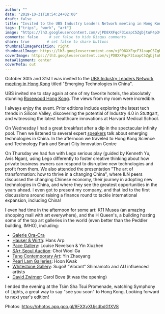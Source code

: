 ```yaml
---
author: ""
date: "2019-10-31T18:54:24+02:00"
draft: false
title: "Invited to the UBS Industry Leaders Network meeting in Hong Kong"
tags: ["trips", "work", "art"]
image: "https://lh3.googleusercontent.com/vjPD8XXFqcF31oapC5ZgbjtuP4p3vRJtOJH1W4qq9Mg0SiFBw94Lfd3_oax_mOadxFaIQrZDraeZ4G4tgFqmaDcUSTR6wupreg6BTWNmspsg8IcfGholHEg-qC_uqCSQPzVOq6A55is=w1920-h1080"
comments: false     # set false to hide Disqus comments
share: true        # set false to share buttons
thumbnailImagePosition: right
thumbnailImage: https://lh3.googleusercontent.com/vjPD8XXFqcF31oapC5ZgbjtuP4p3vRJtOJH1W4qq9Mg0SiFBw94Lfd3_oax_mOadxFaIQrZDraeZ4G4tgFqmaDcUSTR6wupreg6BTWNmspsg8IcfGholHEg-qC_uqCSQPzVOq6A55is=w1920-h1080
coverImage: https://lh3.googleusercontent.com/vjPD8XXFqcF31oapC5ZgbjtuP4p3vRJtOJH1W4qq9Mg0SiFBw94Lfd3_oax_mOadxFaIQrZDraeZ4G4tgFqmaDcUSTR6wupreg6BTWNmspsg8IcfGholHEg-qC_uqCSQPzVOq6A55is=w1920-h1080
metaAlignment: center
coverMeta: out
---
```


October 30th and 31st I was invited to the [UBS Industry Leaders Network meeting in Hong Kong](https://uhnw.ubs.com/wmex-iln-apac-2019/home/) titled "Emerging Technologies in China".

<!--more-->

UBS invited me to stay again at one of my favorite hotels, the absolutely stunning [Rosewood Hong Kong](https://www.rosewoodhotels.com/en/hong-kong). The views from my room were incredible.

I always enjoy the event. Prior editions include exploring the latest tech trends in Silicon Valley, discovering the potential of Industry 4.0 in Stuttgart, and witnessing the latest healthcare innovations at Harvard Medical School.

On Wednesday I had a great breakfast after a dip in the spectacular infinity pool. Then we listened to several expert [speakers](https://uhnw.ubs.com/wmex-iln-apac-2019/speakers/) talk about emerging technologies in China. In the afternoon we traveled to Hong Kong Science and Technology Park and Smart City Innovation Centre

On Thursday we had fun with Lego serious play (guided by Kenneth Yu, Avis Ngan), using Lego differently to foster creative thinking about how private business owners can respond to disruptive new technologies and profit from them. We also attended the presentation "The art of transformation: how to thrive in a changing China", where ILN peers discussed the changing Chinese economy, their journey in adopting new technologies in China, and where they see the greatest opportunities in the years ahead. I even got to present my company, and that led to the first discussions around raising a finance round to tackle international expansion, including China!

I even had time in the afternoon for some art: K11 Musea (an amazing shopping mall with art everywhere), and the H Queen's, a building hosting some of the top art galleries in the world (even better than the Peddler building, IMHO), including:

* [Galerie Ora-Ora](https://www.ora-ora.com/)
* [Hauser & Wirth](https://www.hauserwirth.com/locations/10075-hauser-wirth-hong-kong): Hans Arp
* [Pace Gallery](https://www.pacegallery.com/galleries/hong-kong/): Louise Nevelson & Yin Xiuzhen
* [SA+ Seoul Auction](https://www.seoulauction.com/?lang=en): Choi Wool Ga
* [Tang Contemporary Art](https://www.tangcontemporary.com/): Yin Zhaoyang
* [Pearl Lam Galleries](https://www.pearllam.com/city/hong-kong/): Hoon Kwak
* [Whitestone Gallery](https://www.whitestone-gallery.com/): Sugoi! "Vibrant" Shimamoto and AU influenced artists
* [David Zwirner](https://www.davidzwirner.com/): Carol Bove (it was the opening)

I ended the evening at the Tsim Sha Tsui Promenade, watching Symphony of Lights, a great way to say "see you soon" to Hong Kong. Looking forward to next year's edition!

Photos: https://photos.app.goo.gl/9FXXyXUjsdbdGfXV8

<script src="https://cdn.jsdelivr.net/npm/publicalbum@latest/embed-ui.min.js" async></script>
<div class="pa-gallery-player-widget" style="width:100%; height:480px; display:none;"
  data-link="https://photos.app.goo.gl/HHPE4CF5gnp9pQab9"
  data-title="205 new photos by Jorge Cortell">
  <object data="https://lh3.googleusercontent.com/beIruNdUQQUWAjxZa7Fa7Wm3Pt7PRu_iwaxzdjAnrZyeeqQWqAmHBMmfLRK7dd7cDuxeItGyv6uMCB7j9FWXki3YFCo4XQmXCHgEUVXEomXZgJ8AU8UGmQFdtA4oAYInSvqD1Bzxl9I=w1920-h1080"></object>
  <object data="https://lh3.googleusercontent.com/-mOpvb6OGP8LDieBaLiwiVHhjlQB1Bigb834bugFhpqQgbrd_FE2Pkn4ndDN9MQlUqHRVLTBuz6DNx_IvQH2o4yjOu_mC-K1fL6eEQss2H-kzFggsEZpQIJA2QHV8btRhB49OGXV8aA=w1920-h1080"></object>
  <object data="https://lh3.googleusercontent.com/y5tZC4UfD6Cis0FO2aiHtx-x229zu2FUl2_BKciTZTf3ldyjxMm2JMx7-UWdXR7broyr01z48u1MnP0V0mh_K2o9wfFyC1Jms9TS-DcT93g9pv8m6nCikAFZi_C6Z0k-TRk7AGIBZVA=w1920-h1080"></object>
  <object data="https://lh3.googleusercontent.com/bXv7pExFxIAAACV_HbM9vISMMd5V6zlG9aJ2J3SxXVhey2DRkOHNuc16SwCKjAfQM0gZV9ja1HUXuJCC7rTq_N3v5w88l33OfiGY41YFrKCCpvQrfRGFEBEdPWhQoeHg13NKqGh8Kgs=w1920-h1080"></object>
  <object data="https://lh3.googleusercontent.com/RxemQ3TAPZQlM0eWHVluYtsEqMqOgeqTGmLUzWu7Irc2KnuSwA_DowzpX9mjawjI8BGR1-nBfrsDY6_IeR0tdknYn3zgHgjdKUN3VZW7WbjWDkMoylTavzdFtWH4RmprQCYu146hww0=w1920-h1080"></object>
  <object data="https://lh3.googleusercontent.com/XbV7lESGgT9Qv3wJEXhAJo4lwfsb8vJQgrBG53i84sK6VqrJSI03wrw2yNnsm2jcnn5ayZScCPUWgEzF5vunFdoq-U3I_qVMiO05KZkFi7MZz4A-tR4puV-I9Dl2YPOLpYG-xr4IrTI=w1920-h1080"></object>
  <object data="https://lh3.googleusercontent.com/DXtd4LRE385_5oyCnuz0f7jRO6c89REerP8VPTpZ4NdL1hS5XTAMBLK-_O2jXw_s36Qj8lLmNMexgbPFSkznCRBOX7grLy2u5wYsLr17VlmKJby_t1ois0wMP686hztr-Vrm5v5eVmA=w1920-h1080"></object>
  <object data="https://lh3.googleusercontent.com/5-yCUMq525-VAGebEvPIjsQpHH_tIJugVpqAULMSibhhoHUNL3dCvK6oS5CE1ecTKehFctXRpf5zU9k5Gs0LvFwqXQ4ST105u_Ij7QseGdhvCwMg4j8EffgbaPF5qk17Og5oWS2tEEE=w1920-h1080"></object>
  <object data="https://lh3.googleusercontent.com/b0ETJwooRv7xGFsZoUssAQXMJbljAltbZ7540eRKU2KumjaXxqI56jGp2bUjprANyhWpg3om5OwOktMgj8LGxAh1qhsgJPvgejVUQ24l7k6VUG1t2mXqFutm_BfhS44_4qJ4kIOupTE=w1920-h1080"></object>
  <object data="https://lh3.googleusercontent.com/KwZGUscYVAssXTguquupx3gt7vg9Gmyqzui3WUn8cCH7mLrx5furDiuT9txnf0T7iCtB3kkBb7AnzeAu-B8azjN7yjaTAS16-IOSxAFu5-adOrbQeSZioUagpWQJJ6XH_McExAaNjiw=w1920-h1080"></object>
  <object data="https://lh3.googleusercontent.com/8P6z5CRybeFs548ow0zB4cGt8_y3csr12zBMNIxvIlyyxMkOEfAHFSAgJujERyLPjnp8AK1rxr6rpvxebiC-l4Vrbdmo6bQdSQArki8xi4SDZkCKRFE8qsEhzbHVx-_mH4vGRuyY7NU=m37" type="video/mp4"></object>
  <object data="https://lh3.googleusercontent.com/fssNK8nvYbXyZ8BWD9v8QifB3dBOvV4w7ePzH_wJEGUxgiX2lHNFTXEW3NCZ47CoOGuuK2XXEUF8RXbyONorM3hLvgSBxV_rXgUjXPB4KA6Ix58u9Di5FP9ovyPdGKETETSdf0Io2yQ=w1920-h1080"></object>
  <object data="https://lh3.googleusercontent.com/55wjax4Pn-Z976jqUCeVql0pNynmR1PWk12iW1ufVNMmgi7OAkkoZX0SsV2qrVKOKO-bJQL0jKrOgP1I3dtKBXJXQie4-MHBUVH1CBsHF1s8AQWY5g82fB--fS9Z4sGXIM-YBAGqgq8=w1920-h1080"></object>
  <object data="https://lh3.googleusercontent.com/34Rx18MbdavEWJjrA-OX0yQLuIWHefCi954qPWV_7DTzy14PT4hSU2QDxaGG56z5HIi5Mce80a8SPa5lqOgzyhVu_xXZGJ10-JuUPcrZFAif6MG-StuXFQFGh76XBkQXIbhh9YIfWzU=w1920-h1080"></object>
  <object data="https://lh3.googleusercontent.com/xT1VXGrw4n1UO3eX7fI1jKomYGBHccTuYBY95MUkKnjHVs0Mo7EIsD_GkOXVO2aCuf9QlD6TvyTszNd-uPcedUJpX7jFR8U5oA2s1NPkbR5opHhGnSDIJrsHM3EZIlN4x1O2w0j9xZ0=w1920-h1080"></object>
  <object data="https://lh3.googleusercontent.com/ZHNWjgSpOzIC3a-HLH4I6pJSVLTErVahJ-F6OI8_XTAqsMyt6TROGk9WYHL_g8qIOLBxzjjjyr141dz9bVrtfrV-tX4Mb_YgIOoa77hflY_FDvZ_x3gtFd_Yk23DW4a78IuQnqWVMbg=w1920-h1080"></object>
  <object data="https://lh3.googleusercontent.com/5oLRTK2HrlShtdmtm-KmCxvLcR9gTAZ9d0zUsSCC5gSSkcSR3bo_GSAI3VqVwpko2rRgwbXdOrKT-c2s1s06msBsgAWhIGClRW4EiJVvXo8L72SQOQaVmc_k521xsyhLkjExx32Bli8=w1920-h1080"></object>
  <object data="https://lh3.googleusercontent.com/ffPFYhqIDDQ12fwjcOJQT0HBNTb52FENzjdsmMby--LlmiCPBx4G6e9Pi3zpkBoHbKHERtssPr8pd6EHoVx0f9kizpAFKhkCNSAdppGndN2FhGKoLn178k487qQ7kJhitOGUbjhPY6k=w1920-h1080"></object>
  <object data="https://lh3.googleusercontent.com/9mOur6xnBnb-ZVqQuzrkSKvJ8R2Vz4c3E-D5N8TgkNXOYT_sltzTa_quei0OnAuk9kn_5V90FmFZqggPmeXl_aSuMg9TMS_Am0t7BxZnL8pRHCpmEtT-Ntk5q7LJru8WNWtTXsrtaB4=w1920-h1080"></object>
  <object data="https://lh3.googleusercontent.com/3i6oPTdrgQWskaS6CVdb_mBYdTlI57SxqO8S99P2l4cP6xAE5PoWLbxz_OKyEH3D9k1u5t_uwGF_EUBhtqtNomoVmSlRMPWQ9z9Cph2wHhHr9Dyybve08MDgHAMhs49Oof0OAXqqQyw=w1920-h1080"></object>
  <object data="https://lh3.googleusercontent.com/n7lRrsvtKQJckrSA0e5bZG0cXWXOvuFfRjB6xd4YHAC40JHH4Pys-QZcKLWYELNUYlKrCI-OnqgEr4jMkEloLZhNoCnK6Im5IVmT0UwknnqvM7qp1fz8ieBSNgLg_E7bQBkVOD5lWv4=w1920-h1080"></object>
  <object data="https://lh3.googleusercontent.com/VujJ0NTwX9u_MtNSzXCO-YNGa2kU8gD6gj2PaM998TJaOHXdBvMULEMfXfbHsVl2-mVxNSNOz_X7jxYYxxBLjYjGF6m4t8RNhW_KUPl3SyvFy53JEkTIuAHbffnOeOqH6IkEBpxd-R8=w1920-h1080"></object>
  <object data="https://lh3.googleusercontent.com/EboYoaLp2943ydFVUQ3jjCOcbTb2hdqy20n5rgkxYm5k0OqC69NToG0VuPB8tnNpPmSXMKSH8t0n-qLKPjyPRkHpt_weYoiDxf9BWcqTC1Aoa_AKz_8tQ7qpiTU0nE3FZWKGcT1DOSk=w1920-h1080"></object>
  <object data="https://lh3.googleusercontent.com/POTHRUC25STeeEAqyqDWTPf188ISFOSTrUnM8qLuPw5ecStWsu0Tl9CbN2Q7NDoDYiAw_Cnyk2FM8ghL-s7uavWhzSVQ6Cj5O6COXO5SkAJ8ML-KKq55elUbQ5nDwIoaUXvauLKVINA=w1920-h1080"></object>
  <object data="https://lh3.googleusercontent.com/Y7HofhATKDTrXIu6BJffBmjci2BUHrFGFLs5-Cm_WfqAgawiP8F0Ik53ClN75FrXd3b1pbTKvxY3nVf5QriYUJrjJosFx2NYr2W3068wt8Xb3QMUq7n0AMHAdD25A8sVGumdZp4ZL90=w1920-h1080"></object>
  <object data="https://lh3.googleusercontent.com/PK80vM5kyRUHbOc3u9cfLUgq4oZO6H3luSh6G_YxE1ND3rWNWEyRbxxK1EOX4lFlXrnGLzSY044vWUzOxxy2rtPzj9y8ldKIePFTh8S1nivpnmpo9-yc7SQQrsULq2i21ZoQ4jKBt3I=w1920-h1080"></object>
  <object data="https://lh3.googleusercontent.com/HQ8G6Y8sGB99iU2rTSlHsa0kl6MIKG5BviithKdJCBOoxEu0qDgoo2PznoWLZ1T_rePUc45YwlBv8mmce0-CXOE92lUydV9p41d2pBFPXdsOMdaYr0sDMkXfntdS7reeruKOj9QrDXE=w1920-h1080"></object>
  <object data="https://lh3.googleusercontent.com/psXYRk0dc77p-nv55SenaRNskI4E3kIR5nlGQ8cwMYqImUjKPEqAtgbYRaRqi19GiM4rNEhxGdl2DLxH4xH6l8u-Sbh2k_QCnsjl5O3qr_IQyvothpiAfP989onskKL5EnO2vuacOac=w1920-h1080"></object>
  <object data="https://lh3.googleusercontent.com/Bf8uVO8ymV7ptJpLlf07LUKDlnkdBu18wSj8n7mTBA1B14es5mFjz83Rp7w7a_Tum5syeuAR8mewQdOfDVRTu9mPAvRbPIQVJciAgsZpgzhy2l0nWMH36CP_WQMN0v8GJN5latWawL0=w1920-h1080"></object>
  <object data="https://lh3.googleusercontent.com/CHS8l6NtKPEmgz3M5Pml60JZIZ8vIoaRpes9RXGjYNpxJwMNszooIDPdBMzQPb-XRce_0NE2RRIkhFvMQ7vWsphuWtCWf0ZzPfaiXj2jLA5g5NDkSRJU56MFP5v9LmfBWKTs7Ua1HC0=w1920-h1080"></object>
  <object data="https://lh3.googleusercontent.com/qBDF2BM2b-ujD8mkTcRjcgRzjTCr39QvnRrleaC7IsDx58pUw_GQwrUt_VfG9p2YaUoRKU_XQJoGv2CsHaNfb96mVDTIOyWEzYDG1h13WBlVMh4MizaLi5tTMtKLsMHgpjuhdSnYqYc=w1920-h1080"></object>
  <object data="https://lh3.googleusercontent.com/oSy3s5odiDrvNd6awUk56yap-MwAuYkk1j2g-5T7W-DoIL1rkk5K6cThTPdOTqHY2GgvwKyIuC_9aDAaIbiLAdfG6lkUSDDeC-g4no3GiAp_UGW5Szk45BW9O217Z___MR-vXEyR1HY=w1920-h1080"></object>
  <object data="https://lh3.googleusercontent.com/iMHLmVT8WiJND82xOuzBFl08POPhdgBDPIzWm2sRNvK4DPiG_Btm22ZKg5Lk6MjKWKxCiBIAeo3-bvdv3hVF5FUgvu5zSuINJumd4bVCvkABluIdLnd-m06Z5E8cARNNQsTuONE-W4k=w1920-h1080"></object>
  <object data="https://lh3.googleusercontent.com/cp8Wkh69mZVdO-QqAQ17gHPOy4g-EOU_ENL47ZOCB5UNENkJZsGwmngs9AQW2cx2puCS_dTUqUhYiOwf9ooor3G0xlHSH5jyB2wV5QujcxshYE-yNQDDuZ3Ly2Tcl-JRTX6RO_LLiBc=w1920-h1080"></object>
  <object data="https://lh3.googleusercontent.com/EwtiFzxotnx3kugGpjFJZ9sN7JqgdVghi4Jbh5JJBATvs7jaAx-_jl_qNskoV2UhOGaDZ8sSEPUcqJUgkhkRjhSsXKcYqoqw6ryCAdF_U257WWv4cv215xTfoCQdPihQ3ipm0j8BZwU=w1920-h1080"></object>
  <object data="https://lh3.googleusercontent.com/uJnGA03Zpi2cErHOuNsYl295GDq9N7qgrD3dslsnqzsK4UmW7xcNtzbyxEZtgzWhHdXqiQP57xff8HAG9KZ1Ue_4S3yDJDcROq4V5JA4L-_h3_zKVeTJ0Gd9hxUavG4ylhKK-C76a7Q=w1920-h1080"></object>
  <object data="https://lh3.googleusercontent.com/YdVfoBrbSzFgVw5alWptj8jDv5DB-s9FTYyw9uDKwcTBu9TYAb2icEPIQ8FHQFN8Ebp7kSYeeQzVgPTawWV0AiehH8bB2-_0XrSJjSUUxfrJkBBxoSQJ9z5_6QOT6x9JHzDHYKxh-mU=w1920-h1080"></object>
  <object data="https://lh3.googleusercontent.com/xBH_vj1-ktcFpZzGTdjFN1oFe2RsTBfd1JFYkTOvcIcIAXN7BAOwWk9dnfT6pHgGgzYdQwK7kSyufsnQu4Ec8EacPDbkY-wFJUKoA2zOlEKhANzu-PxOXvGCjrm_W93GJ3kCKQ155Ls=w1920-h1080"></object>
  <object data="https://lh3.googleusercontent.com/TtqQK2mHgMHTXT1T0HfxiVMaVSumTCXppvw_oQgjYJyfggLJzdMPBiy4iWPW3JIouKkbO7gwliYydBOJVIlt2-XFRD468BJiit0o9ePsX0ABKgfNR0u0ItM7FVprSLlEvhSxxpkv3LQ=w1920-h1080"></object>
  <object data="https://lh3.googleusercontent.com/afJGKkupdr_MGwY8ea1PPiwjk80tVLWWcBFPeB7I5zn6TktUBlXAK3XzbvbPSqkAjMybvdgr7LSUr3dO7M-nf3pJYkNdQ4aG2U0H8UHOY-6VYUfwpw4HhNjpr2I9kBe0EYmqShYAus0=w1920-h1080"></object>
  <object data="https://lh3.googleusercontent.com/vayzeCjXetxCWOnkb7yXoUgQF1sfTnamFUG4wCUvqU8q2xAuM5qhzcx4RI4WjVD2msmX5FQ1hq3sFxO7iN8bpWWDip3ltkRGwuL7iyF31wnzFP3dIR-2vivN93ZSBHCV6V8APj5S4a4=w1920-h1080"></object>
  <object data="https://lh3.googleusercontent.com/wtMwplbfVn1Q6FQEUYg2x-QndiSP8QdHH4rGPjSoZ1juBaZGv_y42WREqKKKxDu2jG_8p2jm0Qn_KrkdM76sjVal2ZM2jaWj23l__C5whNgHwmSW7uYEF3jxHstEgkKAB2kLEVpQCrw=w1920-h1080"></object>
  <object data="https://lh3.googleusercontent.com/WKP_wJytoDggIhCQzLIiI-M0vQtM9nbvIDJkO7puSg5UBC1S6eUadr4V1XdAUBGv6cn4q5aAYstiSmBk5UX0Coov-6ImrwwnQ98IgdMTiB9ZZOugofS7JeMYuw-5t2bKCREvpkz4IiM=w1920-h1080"></object>
  <object data="https://lh3.googleusercontent.com/8nwAoux7ZFX74AmLcxqhZ9H4NNxuRVokH4aFUQHeajnPHT9GfC0zZNjhjy9X21pOeeD4D6hoHIxX3pPjidlvYbSKHjGK1PGWoJcf9YFpM6BcZZXMsa2tr7N99KlkIxOmxkkwC5GvHdA=w1920-h1080"></object>
  <object data="https://lh3.googleusercontent.com/M0awYkk85xQOUo4YL-uuAM8r3vqt2uLjme5914fxS9mHF9R04_HXKOYn_VYT5MIdH_vCj_QCEh9G7utbz3dxlChdXZ3cPJC0uQCuqI8VhnT5KZGrhJdgzpg6aA3y2UNnXhIDLAoIsag=w1920-h1080"></object>
  <object data="https://lh3.googleusercontent.com/thfMUDya3GlmziySTeDGLePg6Pnnf_JF_Rl909LSWEfuhlpYSroakoGbZH6MfMOTfKbOnun7oHMADsdrxCLXtAiLdZlEudzc_R-cUdRbaxxeuINp0aH6-dRpK6ebf8HWJsiZYXzWoAE=w1920-h1080"></object>
  <object data="https://lh3.googleusercontent.com/NeRZLvl5IVtWtkerS9A8vnrSbYBP5HW6LLAeLkZymIyxAJ2WIXQJctBavfN1pYLbxHO_vY3GDUgEuEsKQMmFkhpO_gNbJIBF3OINYKlIeCpcx64Hp8drhwcKJmUZrzFeklsEcuHILSM=w1920-h1080"></object>
  <object data="https://lh3.googleusercontent.com/Qo9WmER105KTXlDSOz54BxnS5rmZs3dpITPE2hg5U3qy_NJlRbWD1C60BhhwzNlLkq9MR04Xm1xJOhNpZJ1iQsilEBvU0GPHgg28T4Odzf0iEUb5RoFUEMKzLBu8ciAoHDVNCU6-VWQ=w1920-h1080"></object>
  <object data="https://lh3.googleusercontent.com/saCP4y4B9IJlwFzWcLBSuOsexN9uZo5OdId-NpJ2lRs-fnbyLaL2Rhf4ZflOq_ETE70cFaT67d4nxGvMKlx4ujpbWzmAFCMZYA_Oga7pIj7esUQdDDPtjmugsJNY3ibHoekDhAkUFJA=w1920-h1080"></object>
  <object data="https://lh3.googleusercontent.com/7k8D3P1ae90L0tPIODFBhSzKI16yDP_GEp0TRpoB_7k_XXIP8m_CWqttJveV9_Qg-FnZYAr04ouPhQPibMk6iuVb7vicf_bgPUYASDG_vFmCEUqbEgGaFR9tYW8OplW0nyWGmY1QDJM=w1920-h1080"></object>
  <object data="https://lh3.googleusercontent.com/QOEVWD0RLnnxs2uXzC6e4dkfJ2cRTA8Pm5PDp65AHpaPp-jXL-mH1RddGzy8IQKShmOhQ5lQOvReVmLw2NQmLI3Y9XuZIZVkleBBoQEv5MsZJ9OSp7WzZ38Gsg721DtVR2HPYCu_hCY=w1920-h1080"></object>
  <object data="https://lh3.googleusercontent.com/RAWya7A4ofzRPqLhWbI8zKsclbnuA4eupNPniI1UBhmopd8F4sP4fS-E48lcQjZsLXSuDVro1gduXu5HICBxQnYKlFIYXUEaPDnHvbm7nMQZP1kznyqJSJ-7cNo3_vhL2D-LOLQvnII=w1920-h1080"></object>
  <object data="https://lh3.googleusercontent.com/VTfTiuYbBOf1OvNjDlKGGuhIzSCNj8XCFr89wlFEwleNr1hXzGBGD2rQ4Zx6Ag5IG7z2XK4aLuE3_Wq7xK1LmOzUHnmNYQb3C8gCCzFlc2CQaj8xaPxsAKIQXMROaqXhVRkaZCQjuLU=w1920-h1080"></object>
  <object data="https://lh3.googleusercontent.com/LpTd3PXsKrnpjhJNSMmNWCHY-jD_epfgFPLDvJ2gUgLVSI95Ck2ifeAk4LtcdXshW3eqS73oSq-MQQ7ksEvrwwkaHDtFc8EqEz-xZczirKJlwGKQUT5n7WFcX_8v5dSX0dVpR86O4XY=w1920-h1080"></object>
  <object data="https://lh3.googleusercontent.com/PahbC_ESBurkt4UUKA-m5UOxc99VOqyYbW7mX0WlOwuO1sPHPn4nTebah0hgsW0U-Gofu6AoOGL98oUNwN4-5ssQjzSvWuLWTEiQqc5WL5le-ugkXCt3fp3T6eamWKS3rkFbcWA4d-o=w1920-h1080"></object>
  <object data="https://lh3.googleusercontent.com/DtpImFgslXaX1oqaDixaSgSiHk8ZOvwimhW0W6J2_5qi65wp0NtPXxYks__NvHhKkiJb_GgHK6x2WVfrWJkqlUPvjRT64lVzpaxUSjlPjnVWQwsfseG0f0tnAtcYdYTcJhk510oAo-A=w1920-h1080"></object>
  <object data="https://lh3.googleusercontent.com/HV_ytqxvWq7aPciRPVyFGptZuh4wfpxL9Q1DlzdCxOb3evsHCeoegCnm21JdpUE2pvwBQptRwP2e-xqNbcba9g34DNBrib9HuuhGN0uJ_5pS_k4yMH9eaNUBPmjaaBpK8pH-JKFZRvc=w1920-h1080"></object>
  <object data="https://lh3.googleusercontent.com/Tp6vbCTU6uccBsd5dmcraxmyvgZGAgDM5Lvi0LKGjfth464iloFZDkXAfXw5q-Kc5Oc1AM3HYaUZnVsp4fITv7sJlo10WYOxP9GsJl2iQLiDbz_KanQWCc9rnGvdt0j8jcThdrf2Jx4=w1920-h1080"></object>
  <object data="https://lh3.googleusercontent.com/CIJ4l6rMmUm3q6P-mWjbBhR36RNd3G7S245EzfGBfsEVx8CaNy4cXEnibuVmoKBt0gCYzIyMnv2jPFMuef-e4gj4EiYV9-bkYdJYKuqVAYGkh8lxgmSh3-B-MbJ0rXzxjV4dO0LV6Ww=w1920-h1080"></object>
  <object data="https://lh3.googleusercontent.com/frI9kdgGMsYRWLIM2Nf8H3hGeIO6oifNLAXNqV11Sp9P9Bn7vGF_n7o_BqVufo9vSwnLzUYixTIbS4BOTWS9S7JRdhFEIeJ7CnJXsrDwCijxtSHuFGJwU7LXYURkVBIvEDnDolYod88=w1920-h1080"></object>
  <object data="https://lh3.googleusercontent.com/hLNv2YoM0ISatxnsi4LyxMu_hzrXvvt6wmEtXImSk_KPBrHb6NsCaJyMQuNiZ_TMjvtvWGoRJUak1Q-jKX54DzV9yGk5JYn8MxbKb92YdljYbR3dKUReI_b6ZASom4MJ5-qB2FPOQFI=w1920-h1080"></object>
  <object data="https://lh3.googleusercontent.com/UXc0PkN43XlQWeXFa37ubvKYZmFjS1wbA9pnCTG8MVmSHJmvFcYkrExhGw1gjckail6giLvH2VbhHfclHgvkeRp4g-dQ2C14-Z0PcLEQdIcR_ixETrtIYthxhCmrhAqQVv0dvZjQ4vY=w1920-h1080"></object>
  <object data="https://lh3.googleusercontent.com/Oaa3gQooyqhJlZYt7CL2_Uk4U3b0IbURAuBEIkLCWKf7D5e_vw6EkN0JaeFU9J6ik3H19uNOCNOPswUHQvJAFraNm9qbmor1HZzNqTzThSudvHa7_BnlOBETKs-Zz8say3zCw4lwUR8=w1920-h1080"></object>
  <object data="https://lh3.googleusercontent.com/FVfvEI9_PFwdxDq_hE8sB1aOfLtvs3SRnSdAuhPKGVTrbB_q2n4_EagEcCsH5zK0NrAIyz4RwYUV_Ww7AQjr3ta29HJDdaHfmAJOZCtJ2XFuKKlZV7SkQIPK4Ms56VtTpfsb7-DViQE=w1920-h1080"></object>
  <object data="https://lh3.googleusercontent.com/0apKU-SLupIl4YlvgydTj7DxkWUytva_FuvuaYxqWbAHzMRXKRaogjW4HpOqjnPMfIN5igUiYIHXI2Bed9x2f0m_DuY94a441pKfGJSMEEYhDVibcIb56nSU5tAO3ad1TkrQFgjAckQ=w1920-h1080"></object>
  <object data="https://lh3.googleusercontent.com/BHWry3_NW8LA010DQiL7u-NjO45SGSmcH0C69tL10BZPT0pTceFT-EUp3FQClGJas8kERqY2HNwJ-ee4rqgC6ghYMOpHzbGWOUF9Ty78efopCIu3Z7TGHFY7kp8rnj-Tsy4FcWIomEU=w1920-h1080"></object>
  <object data="https://lh3.googleusercontent.com/b7E0nSG_GDxGB1MI9KKCB56LI5LCbpRnlFNjIUh9p42FNmRsBl0ykwNOuQRwyAu9DM_mU1rI7TajtuqKlSLfyWuJe3u5dHm0RKrOh-hIc7CjttKpxT0F8KTNxXjneRqATJnTcI2kD_I=w1920-h1080"></object>
  <object data="https://lh3.googleusercontent.com/4MBtO_ZzSdr8upv6zry9xV7QtXl_NcUqeFRR2QXnCVWLmXZmBFzFterIPWwVLnSN7GPkqRedtslO2QFH4yMqVAMa9mdU7B8GdPtqBd1L-wC2wfjHAzGkk8VGHmC0_JealeBRSgSln9E=w1920-h1080"></object>
  <object data="https://lh3.googleusercontent.com/YO1Ct1VuGAuAhz2bbdOiSsNOKu5NZJda5I0lb3QhN-BNjYffa2ZhTDERxaP5ci9PdZJci24gflpozwI6MjnIvk3WBo0cEX3kUY8v58Q9y7lQgEXY5wJiTsqleFsVJmOJHanD6W_sr5E=w1920-h1080"></object>
  <object data="https://lh3.googleusercontent.com/hr9kY3Yp79VLRd4H1INIQGGBWZvOnEnbrpzAgWIoXtsuZRKMxuMo620-UuHxMv8NW7Rr_4LMpNJPkk3iq1p_IQ_NvK7RjE-Bjgz5nvX1BFTGed7pZFUkGMPzJRPIMl75_KHh0mRg5gA=w1920-h1080"></object>
  <object data="https://lh3.googleusercontent.com/Aygw9cjJCSVAzqlmdBXCkn-YPlbL471N6GzrxVBOlgIGy2XQJjv8l4vZcQxXm-k3_FS8aSU95t-jAZbf63Oivq7qRLPasGTYIxvHTtrsPZuAbVIewKzfAF4pj_B6hTOF79vLiJzsu_8=w1920-h1080"></object>
  <object data="https://lh3.googleusercontent.com/3ORfezRBZfY117k84nub2GLJ5mb44ux573p8DEYWf6042Am-zaGC1Ye2tN1t0NKXZpDI4LeVfJQJSRSU-fAkjPq9vcThNSuK9cX_9N8_YC9NWcuIH-1GgyPFWU9S1wCvFFzU41N8HH8=w1920-h1080"></object>
  <object data="https://lh3.googleusercontent.com/MPp5rnsWtSmgIMJmcVcO2LRIOmO7ux1cu9UZT6BfYiPaabyuuKWcU6fMu9A2HM6S0juaX8VsEhWGM3d_x516yOqMUx19jTOG8Eu_-ziShqXXB0p6HwZQJBHeSg8OQINB5DQAj9Sem3E=w1920-h1080"></object>
  <object data="https://lh3.googleusercontent.com/KWxv-Fr9hyHUy6VF4_txk5QOJp6IenhvMGqgRGPi1G2JEioUuF8kkA9YDejtC2SzjqJ7z3ZiEdyOoG13CGX1-fEdqLUWcbbhLV44zgkWE7doHAa6Tr_DKVmMXqLJEYep2RD6NXxf53A=w1920-h1080"></object>
  <object data="https://lh3.googleusercontent.com/z0bigqHmkaTirSwOWlfEDv01Lcn9PO0g1Uu2aYGFzMKaeCKviWNH6uv0oKjLI9x-0VfrAXWtTXK74R0rB1fILZc3iNFEp-BjUvM_Lgil0alIxdkrOpvdvi9vcWkHjotmrclEciiCYfQ=w1920-h1080"></object>
  <object data="https://lh3.googleusercontent.com/s5xhrs_Ex8xGAfqmW4ZZ9tGfnYp7D0gkDEgH9jkkSfbHrRqloYJPrPgTC-Ns39Pcw64BuhJUZjfAR7Q2sIqS9xWXNZ2IJjSJD8SP2JaoodIZ9LijNukMABVDYVqNj9_ifqYtv_EL9g4=w1920-h1080"></object>
  <object data="https://lh3.googleusercontent.com/K4irQUI35hO9pU9hLIWotmPLre8jZlfSJ80B1Or-KxBXYPGPytZYDX3H_CPduJ2OyWc82gSNKVseV-npSqYWYR5rr0vSTeFr3bKXaqVg9fOWTQ4xckuGJT_lKMfLwjWsEYw7jBtEkbI=w1920-h1080"></object>
  <object data="https://lh3.googleusercontent.com/iIiOueJ_GAirNyaAyYaaIScQY4CATep6cdweX2AAF7zwOcFu4Hk4kVaaV8mxfbEj9SV63D4teyO6pC797GFr3lrerDNZJ7ELSQP5HUIX_BybscKTMeYCP1aLTAQjQl6W0wCdw3lU2h8=w1920-h1080"></object>
  <object data="https://lh3.googleusercontent.com/yQvNkusa2yBfhGrVZaDiDrMwfsPEG9tyZ2ab0n06kK8g8j4FYLDL5UutA_qlOch1bqI1H6Ot22NAZbcR9kGsU-b9T8dcVYH9z7XR2k0N_9bpOZOntjkm1ImmeWpUDeOrVGStrpjnQfQ=w1920-h1080"></object>
  <object data="https://lh3.googleusercontent.com/4cL62JT3MKQsjFs_1JyNfXFcsmoBbzq9ok54IbZPl6xWGXiJy_829Ft_4u-rxN3evf5GUXxu-7-svYhew0O-PcvRn4oRdl8M_F7rPYleuOco7CvvYF6a5gHp_IF_W6usyaPRvfxtCqs=w1920-h1080"></object>
  <object data="https://lh3.googleusercontent.com/VxugOtjHKIG95_vzlzoHAwzXTPLn16e8_zTkZ5e63GcSq2ZZGgoeOBlFbnHz2BSazpNjsEgeG_ZNZ_pnIbiyNr30Yr_dIBplAzIJyWFfs8-b7y-7yGub-MS7Rkym2kM9gnPOTWpS4KE=w1920-h1080"></object>
  <object data="https://lh3.googleusercontent.com/LnaZupKvB7o6Fl0_WiP3I0b_nv2APPvmAK1RrJlScvHqisJmhnXU36UyzQ8KhSsaZ-Mb_wzamZBpX1_TjlFqEVJRlFd14ODSRoDvyxTbzRsDkCAgsOt5LX6l_1oxNONqPQ4puGB58yg=w1920-h1080"></object>
  <object data="https://lh3.googleusercontent.com/WR6XWoJ73cIrwPtZ4RzlSculN2Di2qtZrLM83GUMQ0hXAzhW3NlV0cYaKy6gr3UHfWuwiFyA5viRFUfaQx6E29rUdfrtLc28TXCxivMV2jdJ0mgANhNRmeJ-DjPLD_v8DKDsu27wihU=w1920-h1080"></object>
  <object data="https://lh3.googleusercontent.com/Xhmf1UW1KsK0-QzmWJOFS6L3KW8FGd373jJxh2MC1-nFkp7bYC1Zs-IZ3XkZgsThCryRVyO_Vwv0fxblBZBkcEuQr8IuCFNaSOiIeQRPrhE7lO90K8-dqXVusLRIcE4vYPHxR1kMp_w=w1920-h1080"></object>
  <object data="https://lh3.googleusercontent.com/JlzKVRbh_KXdEoAQ60lRza6ZoAYRCQ62c-oypWAAJmTEAxM3f8FZS4zpOvx7IRw9DfgM2L9T1khE4K78RGZW67OxyfQSAtyu0MWq7vfQtLVLGOxA-zZOU78p9qGL96g8WjsupfHk3DI=w1920-h1080"></object>
  <object data="https://lh3.googleusercontent.com/DLsAADtgIAFHsiFjf7rqN0Fw4mcRHtG_9-mD3yYLH4aiQDAyrIfz8XoJp6HLh5OavDRmEHTK8dJR6VZ4e7jamHEeUuOcC9abQeGCxHcxdt4A_mwx8Fq_BhUNSwxPe0rUk8VSS3LCA3k=w1920-h1080"></object>
  <object data="https://lh3.googleusercontent.com/Z3LU6aYvyUxOB7OFZ-Ypl1aTu7EUnYMbYncVG7xpxI8PhPkZ-9Kvw-G0rk7ievAOyHs4ko-WBELBIixbUl0z39nGgEguJkPKFy_RGfsMvlMFH30MMdSt8DQZdrO5OvZfppBJCi76VN4=w1920-h1080"></object>
  <object data="https://lh3.googleusercontent.com/_-WyXc5nEHRGsIE2L-6QdWterKWhKybEwd4pdQXNibHKoJYqFwNpe-QArzPxoMgCmWU21i1ZFiJw2MhCaL5KqUBe8MCgkfiDOPIks74E5924CipehokgVdMYvCjnwGt3l0ZSChlH5p0=w1920-h1080"></object>
  <object data="https://lh3.googleusercontent.com/z2h10ztJoRLsnI4dv4Q3awX0NhcLtIf1vGYwBJ73MAxdbFls_bYOpXFpq_Le2NS1qZLFWPJplvo00M6rDCVKn9FaAUsI7zdEyIpukMlO_QLicDlJrMwZnlq4GGx9jdbQUCbM3bQ9YZA=w1920-h1080"></object>
  <object data="https://lh3.googleusercontent.com/q-h0ZFlVTz5ZrP1jRMll5fcz4oeFf2wuYn_3wI9Im8grX-45aZk9YeEQIHiRKXjvsJD2XZDfvhO3unELmjZqY_A-Yfds95SlHrogcpJCdLCxMOG4GncW-tNUKpI_hQlMrWwVScNdUv0=w1920-h1080"></object>
  <object data="https://lh3.googleusercontent.com/sK6T0oZ8sZQ1wVLWpKDn2JWzKqBgY93SyTHviSMpgNS2T3yNfcNMfO82VTH6MRBpjoDyP5xhy1jVlqgShwGkq73m4ZK3fVu5jh5JRZ3JJEH0nNkgWCW0V2dlNxM-4J9RWQNVZkuZoFQ=w1920-h1080"></object>
  <object data="https://lh3.googleusercontent.com/0KioiTrNHJKXX3IW-FC3vU71uKcIyyKnMTWVIF_vT56pjdICa3bjQOeN23dKyZ62f-FbKlUaQVmy9IawcrTFaGTMjojPFyBlBjHfuz_WSrSOLzgByPNOdqHI3ZowqCPDTGN0p532k3Y=w1920-h1080"></object>
  <object data="https://lh3.googleusercontent.com/hnSYC6lwHj3Z__hbWTUeDDDVbCwu3uJQlXydYzAimNCrMeVslD3Vg49fPhr8xWPAMy9-ED4cRV_b4_94fvcJC8ic6UG9M4sBSz3KRkSXKysjG4q-vGAgg120esHBq4z0vIZ9VUm77yI=w1920-h1080"></object>
  <object data="https://lh3.googleusercontent.com/NpR3I4iuRSqeCJ7gAbCJi-XZsSp97YCCSCXWEBPoYAVnmSvQ8eB_Nm0jAY1EHJsZr4ieS1fxcyceLnEj8nNpr-Qtk1B4ODTgQNVFPf9ms_WGSemt2WVR0UMwOXvlOIVyqvM5_K7Haek=w1920-h1080"></object>
  <object data="https://lh3.googleusercontent.com/yO1XLT_wDEYxv9IuT0R8eNllS6boMckDAkgmjtRPfII1Nq2XuxOVxjsgO3U59RDxcujqWlOFKzDxk464J6ZdtCJ3qq6qhmSfoUk7Nzras9vNzX8qAUepkcl105FwAK0UJLpoJ1J2kjE=w1920-h1080"></object>
  <object data="https://lh3.googleusercontent.com/TlpCBDQncP8X5BJhPDoRikx7QW1DBpCm5rart6zFmZHYGKGIETa-c4Ld9eyZ371Na6EklIA6pvwHTCvo6BDhTyvgL9VkZKkjAYUp4voV56oTNP2-MI7RS7Rl4LxssX7vTpkg1GmdWCM=w1920-h1080"></object>
  <object data="https://lh3.googleusercontent.com/g0C6uPSjjuzbwPu1jAo_TIteCrIonWJar7q1C8GeloSPgTycc7PDjpOn9CoOEr8LeQkaGQ7cOuZsGeGwR5YubUzwIvwA4HyOiXUetkVBesdFAZI2EriXscRcPFfj8dZYJCVTEEILLxc=w1920-h1080"></object>
  <object data="https://lh3.googleusercontent.com/u8Ltk3wKDdKJwS1Y_4c4ZmGU2I9y3h_jL2fqurwgPzt6IrcTU8XNeP1eni44SHEUHqTWSjRy68lKBp3mhD5MN_pSXQkr9arRtj1tR_4wiWzrCuuexTWA2bfof1s_5W4yq5mtHylvNlU=w1920-h1080"></object>
  <object data="https://lh3.googleusercontent.com/W8mbxOUJvgLrPn4p-D0Ap5u6RnhB8vcAg1YJn4rW3mz34jXOSwKeo8plkByecb0MfYU-wPwWe0QHkUkddl6dJRw64FW0XbD0Wnr5QMUMfkKpF68tx9DYGFRU48XPpan__zNFmptZwio=w1920-h1080"></object>
  <object data="https://lh3.googleusercontent.com/TmQy7ZBbsxpDutNw2LkZrqb32zeE4vQDUNd0h_T0RreSuAJovzPF88uUqE931q0jM9CVOznv9gzsTfVztd7hGV2u9dHdF8CbqcjEb0dJ0Mpozf8LqCzpjL-JM9gHKgpQGCHL7MGNR8g=w1920-h1080"></object>
  <object data="https://lh3.googleusercontent.com/YLf0VIcPlAV7pk8ELqdKINcH5y5OPA30_YrEqmayNzPWBv6u1ZxbyZssvb6NgyPiMRIYhe5GkYCzHHAKvga0a-ebbVPSlYXlrpsIz3ZI9Tprmqzzc_KgIbxBcdqgFhV-JMxZP25lyfo=w1920-h1080"></object>
  <object data="https://lh3.googleusercontent.com/5ZffSma0_xKGDcA-O7faGZuRXZe8Le_Wwg-Q34BddleFHJMy4JXD0Q8MVjI6hOo5e5201deiSSU5sTu_XUV3bHY706vqsze1t5XHtZWNa8vKK-k6sbBpaoK7VElW3q6oEmfkSAIBhlY=w1920-h1080"></object>
  <object data="https://lh3.googleusercontent.com/rULQqx0aiCuXqtmLxC6FwS5C4eSTi9XxDYL_0hY4v7bKWyxwOov9CeVezbEwDtM0xSNbGDQaQErh8sm6529wxqH4jTg0IRtI4nkUTxm4QDJKVWlV6teh1BLBYrJ7jkYRJ_j-YKUL8a8=w1920-h1080"></object>
  <object data="https://lh3.googleusercontent.com/L3XEopMTn39qxJ_5vtC34FpHGxPMytQ2Mob1YwcJMuI-T1aqilrS6C2D1VZZjBw3f5zUIAChIeExwGUGNY60RGaCXUcdmmq6GerjRJbJEjnWj1JOOF-e09c0fVDzkIAmpKQJmu32R8E=w1920-h1080"></object>
  <object data="https://lh3.googleusercontent.com/ZXslsJdstQZ1qeKFGDHFP-Gy8dk0qYbTb3uwUmvqU9PiU0PS5BqgSL7aw0HOdQBJnrpA8_Yi5szVIrGyQ_ar_NVqfdBN0bdLVjifmyaSQtGzlF_gEx-3BSKB1ioz4Icjpp0haQsUc1Y=w1920-h1080"></object>
  <object data="https://lh3.googleusercontent.com/A5eKgbiSk9j2FlERGXVi7SbXAGx8oz7jOCpxU86qkWvfuFEhzL1YYb-EmFPtWfgOrOUiHYEqOMWh6slqP_NBqa2msTdhguTcD_qMZEqWCwtogcU_nxkqg2GMujrvut2YHuy_F5na6SA=w1920-h1080"></object>
  <object data="https://lh3.googleusercontent.com/NRRQazCjsuiikBsvL-Wj80hzL99JxrTbUJvOmyrkEnTSitcqOTArHZyUYRWk3xa25b2XTY9_mjFh33jbmlINRBCH5Rv2csCZB834eBtJLIsfXjN4e9BkX6xqwUSaoo-pzdpJ1Lv6npA=w1920-h1080"></object>
  <object data="https://lh3.googleusercontent.com/bb-Ret7382uCGUW9HhSSBZPjH8G1ZYF_FkAAv_d30JzENwxxUw3pWspLzr55BMj8rqWDoyUGi2UQL5k6jhPhhHdczpZao3mUjFEeh2o_buU5HFn-MOzhgrRZ-FAnabkCW9ttjBKx2Ug=w1920-h1080"></object>
  <object data="https://lh3.googleusercontent.com/oMVRd5b8b85aGD_k0dnCk6ghErmIiH904A7KqIB_n2Vkb0OyzuRhlFcZo59ni8iIIZYZa4b9tYfU_5iMCaGCxxs5QUpS4JwnIYgk5Sk2fT9rjIJIOsB9-Xqd6EDLpUfAobceR45uGUE=w1920-h1080"></object>
  <object data="https://lh3.googleusercontent.com/cSRcwEPEkiglrOhjWmiq9_4-X9jm3j_3NokToNRfXTgx30vPHkir5Q291SW937vi65QoEygc5nRqBrNKe0_Sa1f0VKPhiMhoyr-KXrZxU1A3ZOxb42o85R9SoF6Cln3Hm-Qlftaq5dE=w1920-h1080"></object>
  <object data="https://lh3.googleusercontent.com/hJ7L3JblnzFhx24fwaDiqqJLFqOxaRueTrhJ5CVgDjVoxntILFJAFoLKb52E2hHgpQxrc-2JCGlVK_cnM9l_2sHJMVU_sds9RQYvGPVxEEXlU3Pna0M1yHnNgBack9YCCojHMHyeovA=w1920-h1080"></object>
  <object data="https://lh3.googleusercontent.com/Lj-YssQARlicbgHNJccRS6VZMMxlzMwoTRgo6aYlhhvIL2PCp7iWknRhDSkwpk7cx9QEjeI_8tyHQ77jKHo_Wod0w2h8LrENABEhAnWAdYlJ3RqWQCw1oSixYY8feEZHaT4XE95uorY=w1920-h1080"></object>
  <object data="https://lh3.googleusercontent.com/Ml3Abt-aeUMIwwoK3oxSYiSBBczq_M0uaY523W-XpYbNWmm8E6MeX2qrUqKuiA_13bGkYomf5H1dKGbaqqdJ9a1UlBm1IClCRUrMImRK_YGg6JsgmzZnFFnY1VfKJa1QTgCDP2nyAx0=w1920-h1080"></object>
  <object data="https://lh3.googleusercontent.com/PDaQam6c3GpMlOori-oMnUyGy-4nZ0yp8bUruwrjwTCzdQFULknah_yGKJG4FM-H7PI6GgmX4weWSGqiNwJauqcHlL8hTFOioXgcQHFcmBi1zYqGeqUw77FTVOWRmG5vg50I-dRQGEw=w1920-h1080"></object>
  <object data="https://lh3.googleusercontent.com/s2ALOWj8ivXw0pNMEghlMG62IHe_prueXovlv2K9keRlQ6p35zMQnftZS_IaYys8lJ45lmUuBwp8MoLT8lMiHmqZABmD7sa_3CjrlzdWvSX51pZA6ucV-pYCztxvD4M0mccpgK1wQwo=w1920-h1080"></object>
  <object data="https://lh3.googleusercontent.com/WXlgk6vo6yAXxfAVxCoE119E_6SqDKuxbRqqtpuIwiplSQ0MPaZtfIspkuudvY6E1m0AeTAP6GTz-rJ9lCjbxWKvYDcaibwbeDC5o4kEKcP9_CqUURrX3DQomm1KVOD0KMD7y8fobLQ=w1920-h1080"></object>
  <object data="https://lh3.googleusercontent.com/amiEj3T2CmAgYs0CGUmTkmGcqITKs8d5JcAJrexVV6yjSHhGqR5NvVQFIHKhJLyVqhws3uMBKCjTBhvm4iOm69OCYHNS_sP5nLM7Qn3YcecYQjQnPqHRyolLwF7CsyDhtJ7ntvPYnyM=w1920-h1080"></object>
  <object data="https://lh3.googleusercontent.com/J8yc9WssvlFwItEUwpLqegZ_ZRc_4d1zvjWCD1e_zwV4b3VrPCVHJCCot0ULxlq7uMK8YhUDcslamWdY1HEuiZEFrZQDVjk-TYxQYPRPG-jF6zDBlNBGPVQN31miVkuulCCNHjJx4Dg=w1920-h1080"></object>
  <object data="https://lh3.googleusercontent.com/DvDtRtW0yFcabcUoG8HTskEz4YXWOktJFQPNBpLepije9venc82S69Gk6_OnBVoPMJyqyDH0itIQYDUbL-ySDJrGype8bywRnhsASkoBDT-5-O2yHrYCPqHeVoMhqYRZHNucr8aGz14=w1920-h1080"></object>
  <object data="https://lh3.googleusercontent.com/3yBBKjSFCAjqe3vLAO9lwX3CJxUdE_kbGGg3f5l_SnghLsRWk58loaYAIb92f7-tfFDCJbUNHdgnkElhjEjn-nEh4-Vs_Q-e_HG0REX8AJcPnBBOiN79XrFRoiWAWIudzVd_W3o5ga8=w1920-h1080"></object>
  <object data="https://lh3.googleusercontent.com/4lQCBPQUGtAEuWDWWn5riq-lF1KNKVtjRHfKSUvK9XO9hCCBA5GiZujEutQzcs4Y3Ry9rQqsfIqptAsoIukrvCBNPIVeQ9H1Z2DJID4hy0kKb6_p4FsESPYGiMcTkdv0yrvc1X2E_lQ=w1920-h1080"></object>
  <object data="https://lh3.googleusercontent.com/wt_JXrmaiC1WdJsljAK_xMVxwuIOLpRwTiH7pUqKY-Ia8AEf_rnZc6bjo6NncC2VH1GGImxWdpzALP28v6tJqiGE5BWE74QyYxyL6_PXRpPQup2EtH8uQF8YOL9KIPwACWcBkeUyotk=w1920-h1080"></object>
  <object data="https://lh3.googleusercontent.com/iZRP9gu7Y_kTc8Wv2NvIXLZk0wu79camhVGoCJhQrvhOShpn3wjQ7I9kv3aogcMXtbLSwFEcijvSa1r5HtjBR8Rr1Tetv49QqJhj0ih-FjSyhPiiYmWoJvVk2tgtOMmhfL2N53ZJRio=w1920-h1080"></object>
  <object data="https://lh3.googleusercontent.com/hHoIybja2Qop0IyU7Z-Bm1WAToUcH222IBLQTpOEJxFp_JzW8kDSdSVkXcHPauWfgRQijqT2-iGp12kaIfaDiMTNjBNLnO1LZMOoQGekRLu3dMdV6D27UGKcmmZWZDu9jJFAhSIhyFg=w1920-h1080"></object>
  <object data="https://lh3.googleusercontent.com/T1z7qy-EXEY1OZ_D9oNfbubldt8lt4EeuPqpYFg7UN6S1UU58ekHhUktS-d3PtASFsZf4_Dw2FotS9oFNEUfznPFGEtK5vty9PNhhxEOyvhraZyJ4LQqfq4GNg-Pb53ddWhMDa_-1M8=w1920-h1080"></object>
  <object data="https://lh3.googleusercontent.com/2FQNhnmSpn-6mcZ2m6NjVdTn21-S1SvsEl0CRyJSYMQoi-g3SXlWASVTCblXVGIrtfzZ8r39gmbZvLxTO9C13joDVbpSWFXxq1ciGAjUTjusPyTo7P90vK_RP7e5dgJQa76CNv_tFGA=w1920-h1080"></object>
  <object data="https://lh3.googleusercontent.com/lkqaD5LL3tGYGamxBeXCR4cpnLy5YnJsnx00IfqP7DMwS5SNH9X6eZr5y5GG0hGR2KEIl6oyNZsDTGxcJDGOAEpWx5ItQORn_LaJbIjU6-gOgI6gBSsN_g1t-iwZlC-uucVu45jMuuY=w1920-h1080"></object>
  <object data="https://lh3.googleusercontent.com/YGagJWc2fJjtakWC7W2jRARlX38GgRjR6ror3LLd0_FfkYkxQBxAKLqjOlc8Q0Fub4hE9UScCg5E8Xqk-lA4WKF6BtRdZTtCevFMuwaw7x22QYajpSQoBtYXLpMr4hbtP5GNnvSHh9w=w1920-h1080"></object>
  <object data="https://lh3.googleusercontent.com/aweRKfvYum7L37k7NDf7RoCLt3qTX8tAEOnFtEqiFiVDgeR9F8nTfhSUhrMHhQA1YOc881j5RF6bF5lxvOW4PfPm2F9mTgio7r3ZVvkI2UlcND1JFh23SKbYCu1sSQoBxTkXX9cUc_w=w1920-h1080"></object>
  <object data="https://lh3.googleusercontent.com/Z5DMKvZ_guI0ggRfjAcrR7tcfQWyKzztOYG1LUur3EENJwnQHfZoQOw7-q5CmFxw05oR0aZ_dqub5JtBIK_8dhw22ny_uUeuzGduNTKb-_CJvixFxnI9QQCSvbP2w8CjsoVW-7fMk8w=w1920-h1080"></object>
  <object data="https://lh3.googleusercontent.com/2YWa9P6SuX301b0oH-qF8n6khl__4WbzJEXemVLeK-tg-j1p4a4pJCCpapS-ARIYm-luYeg7JcJyg3Vc4aY1IYeDcDy9oiabF4XXXh8jBesxjy5be8RzCKA9YNASqJqjeHzIsd8eVI0=w1920-h1080"></object>
  <object data="https://lh3.googleusercontent.com/_0rSQsTHhvyPAD-DdATa6oxcmD5a1CgxZonA5dDafjDcPJvvV-GO26a9DyTLtP-uivRnfEcfB71znUb4XGe1RWrZXQRFTdMJcoY7H_oXOthLiYYjnnbMASB3-kOXRctfalCF0vi4kXc=w1920-h1080"></object>
  <object data="https://lh3.googleusercontent.com/9StHaDngqxsrlsyglCSxlICT97OIW44SAzxZiXEEbtwUL-MGKWCoHhIUs_RGjgGWU6-usBx0PaWwTf9InW00V69woOvrNSPPfpvKw05A7t2giJ4R8HpJ4_S-K3uTrlK7weXND2FWoPg=w1920-h1080"></object>
  <object data="https://lh3.googleusercontent.com/S0ZWgGDrqJDg2ezty33qhKZ8ixxQ0ni34QTvtP2zV3VzrGXAz3TRGMWTX86UaaCfRhzGcJkObRui9RQZmRV8ABHh3vF_Qzaj49yiP47VZI8eU1Gu2vqnxPBzVrFWhrvK-kNK8mBXxu4=w1920-h1080"></object>
  <object data="https://lh3.googleusercontent.com/OU-z1HGtSOAnh0SN8b7u1VUz2K6wq7i4XxRmjWiD2SrhRHzwoQO7iIKWtq3sGzE8Fj6exuVp6KeJuO78OLp2ZFU6aykpa0eiosmNm2Q2EPa4kjbj8UrMKfuMGnjZY1NivkRnA8gbwy4=w1920-h1080"></object>
  <object data="https://lh3.googleusercontent.com/134Xdf8WXzcmNn68XdPr6d5_wIn6qJHFhSWhBnc17BYHwRbJgvfYvbUBWQUy9AQbTOuHIg0QvX4Y66PBD5oIYd5hBdLqFaJAJEWVC3Zl7uZueYl0Eh_93QzuMgzkB5HIVmu0e-JR7Jk=w1920-h1080"></object>
  <object data="https://lh3.googleusercontent.com/LjQptKvjORYq2oOXo-Y1O4LprvDTrFN7IB0UNVjwUIO2R-sXy1v-EwY1psGgiK3fP0v-VrC91RvlcAHx08YP1WNOGiyZywOlIxfRZ4M5AKQU0-MloP-figd5EAg4sUAEUSHkFwmJVzw=w1920-h1080"></object>
  <object data="https://lh3.googleusercontent.com/sB4ojcU6AnsYs63SWv1DV3QJl-WWlSiH7p44uusksxOlzxcQUSQvuUevQya8DV8-Ir-E_yi6ZVAvBusn5rjGB0zVAvq7gZsWzmKjRbEVaguuXYmlZ9wMWlf8rDh_AIp5xb2GTiShBIA=w1920-h1080"></object>
  <object data="https://lh3.googleusercontent.com/xGlz-PJ2M5mWSnf60AsS7j5o7jRm2Nn5_DfFBcDaDyMSzu49wKvEv7NpP_OTWZioQc1eUDuvxDzVdUBlLOc5DJvUGVZhizn7HzhLrkMgKfrFaNEYi9HqFf9birGmqDoiToJVrMZjnRA=w1920-h1080"></object>
  <object data="https://lh3.googleusercontent.com/U6LFHMBIJpxIMg6U2bDEYYWk7SNA3BXKeoLaP1zDbYwiyrsrDNWoeeqry254sdaUkrJR8YiyPxeqLwqkV-aLIVVetmP-A_XVMx6YLf7O3K6aV65X9Tnt5vJpf0g-7-86O8jqyShQzzE=w1920-h1080"></object>
  <object data="https://lh3.googleusercontent.com/zSmjD6Vp8eG0JV4q6T6Wx42lMHYMjkM2L6aaP4XwLB8HgFTUfdkGZNaNc_s-6xkINvUAW774NbfJJ9OZFHYtXjRe-LUZXMsV4SlJAG3ZnMrC-VGX-PCDDQrx9U99hbFrdtnn0-iSTFk=w1920-h1080"></object>
  <object data="https://lh3.googleusercontent.com/JSgQBgRlqLRi9s8sOCN128Xi35cE9W1YgrkjHSNG0KeDd8fNrnPmW_ariZUrp0BjiAHk4QT7HN41wHvy0bGP4CYS2QaKFtwu-TKHWbQ3UH-3gmLhHN6NTee-t6uaB2JWC5eXCqX1dAE=w1920-h1080"></object>
  <object data="https://lh3.googleusercontent.com/2csRsSJm-yAyBiNIMhJg4NgXyITv4SCSt35vMW4G3ii9kf87-v1NxMceAqHuM8WqPFPX6s4nacE4pPzjayj9G_GoK9K9TXBmlrg5T1Pbpo-eJrXK9Zoy247sUUfD9M-YpO9RTWKHo58=w1920-h1080"></object>
  <object data="https://lh3.googleusercontent.com/8DwX7RrTVlBAhjkX00yM66xNhuvTy9v6uXMkwhPfbXsbA1R6z1wFsvfA-NvtvCth_QNXyHZvE5Y6zj_6SDyIe12ql23nMfLo26cyPdnS4quKI1Zi3D3GxdueU665yqJAhyufZOLfiug=w1920-h1080"></object>
  <object data="https://lh3.googleusercontent.com/8X6QFJ5xwlR7vJNtqpc4JX7iyqYpqz0xSVcsyG-oNDRfwLtBy84e5QW5gG_CbJRbxH5LfvNixYobZO-Y1sOr36Nyr_ztoxaKkNuumi5BQJ38NG4dYqQEyLxG5gEOg89g2xHxQ3VnncU=w1920-h1080"></object>
  <object data="https://lh3.googleusercontent.com/ZKy3qU2xLcUTV4RHJcvbt5hdKajmLNIGR5Thsi0y7vYjUF7aeQrpAJsB1qMSPoBIkk35qyB3uHRqtoxUW2dsmBB_HdNiJd0-x6_FeL8VOZ3EFPXV1B4IAeSvw6qJ_pFCLo92eWJ_IPQ=w1920-h1080"></object>
  <object data="https://lh3.googleusercontent.com/mGktGElAY7eZjT7T3oJhaHBJJobBR_TKqIS3aWFdJAQ7JSEJ3ZvteBGpLaQqb_MsVyCh5QpR_MUHr2P6ifdosib4g4K6UJgOSO_BLFYXQd9SmAf-59P5w0dRCtcuU0LnSSy5uabDRVc=w1920-h1080"></object>
  <object data="https://lh3.googleusercontent.com/QxMZUnF9ZZTCukS6PFSy5FVZRCG4jKqG27rUaYsTEto13PQ8Jrr0sovGRBAQbNqet5vGLzpWtexj7nnDDyVm5e3zGzIDO2SP_YSs4X8hvF6sHWW7lczp4V-RnbFp-dQNYJ5F7RZIjNA=w1920-h1080"></object>
  <object data="https://lh3.googleusercontent.com/FJv6ZiGnkW96Mbh_IQxmm0CcBokVOHuJeP0nYIbrjPjJhJLxeSCBorEgPA8dQVuSsefu1Pb-69rijrqMDm4UVYQ_JpTq06JmwPpDMwKSyK8uUbimOnMZdzrVTlUnjoPKx8Y4uM-L2EQ=w1920-h1080"></object>
  <object data="https://lh3.googleusercontent.com/sLR07tujbgGlXuukoKGdsru1sPPVfVY_JN91ZKtrKvkR9nTeePe-63GoamH6BcBX0pdmHI2xCqKhPQtW_4rVdQp0hWCOuzcoqDwSFwXug8GHW7DirMYxVv2Xm0O9h8z4c2NMFbTClDw=w1920-h1080"></object>
  <object data="https://lh3.googleusercontent.com/7tAiaxyMQrXLqZjVFtbtOoDnVDzIIymoxtVwPJjG70Pdp5VXwG9J8YGXyd3TCg6ImMa-D2JrxDmZeto2qVVs-EFJD0cag8AZPYTGz6tj2Am-du4qKuOYnuIOlhCHQ8zpV1Y6cxFh8jo=w1920-h1080"></object>
  <object data="https://lh3.googleusercontent.com/DCV6uDgCBRFnCs_GqsdhNxtwYzK-RECbfzRPj1PjA-Ve1-pjnxKtCmvRRA7Os0m-t65DuGd3FmMnNKwQxTOTw2px1S7d6qZqM7sQxKUGp4yrCzNZCgNkKrPq6mGI7YbHfKn_iGN3044=w1920-h1080"></object>
  <object data="https://lh3.googleusercontent.com/7ZtnMy0HPcBuZbH6CWCvX_AQ0K28s3K7Gs83A2KNS9ABoGNFR5aOu_AR1vTvVH8L4tvqS6za-YA82XcQMXqsh473IwfVikvKeMaHSFUz6RhPD8PLiirJuymBBdrWc-HZptTR2z6NbQE=w1920-h1080"></object>
  <object data="https://lh3.googleusercontent.com/cEpGEyr7nM-yDjml6enUwvM1PgFK6oB4bKrdBtlqgN5HOOAzERk_wgRLIpay6Ytcms6VuwuJXkM7lkWZMwNLSQ-t7F4RGmL2BH0cocr7vwztwPIMi9hD1lQqwOrrUQLt2PiwrQPY5o4=w1920-h1080"></object>
  <object data="https://lh3.googleusercontent.com/GljBbCaUJylH5V_MiYSEUoPQjOg1P40FDhglHhhfwyhOXGFmTkhF58yq04jvtIiOzuJebgwz-X7JDf0vg3Tj-9HC3iYPOPSHwhaOPzjj3X06fHM9s7CVRs8ssLzVD30zWIa3rJVZV7c=w1920-h1080"></object>
  <object data="https://lh3.googleusercontent.com/r2D_pP3Mkjci6Ua0PfdneBMt-VmhgA5j5UWmLaroFa-Djmg-5rBWusa0IdBpE_vERgqoJkM8U6s3l6gMnMxDzvXocEod1IjiYpSEK6LNPsI2dbuLkbU_gbVzwDIRN3ek6B9v1YUOa8I=w1920-h1080"></object>
  <object data="https://lh3.googleusercontent.com/vCAxDsV0ZHoV-fuVcY_Bgi_nkZPO4V8FDQfQWcAncpYacqLQlEfqca3BaL3WM7oVVrWna3p8Un4X6ljNYkLq6WSCreSkjAoIuL_KKNsPiWWbROIa8VGhAvRl-WpwjbNoN9EHppcafC0=w1920-h1080"></object>
  <object data="https://lh3.googleusercontent.com/e6WORrXI-v64bTlKmAGcWa7KK0QFp2jhnexmpeuyaj6j0QgCqZw4fSCvsiDIGiBAWB_6txiELABcdswJe3rhzFkjFide3KGa5RNN8BbnQdaaRIa8GVyh69YoTWJ-PaAFzvqksR24DcA=w1920-h1080"></object>
  <object data="https://lh3.googleusercontent.com/TjUAEIdoe0cCjDY3L6mr-ZWwc4NULXtu2_W7-aMq6b20qVWviPYulEoQuuzYO-MXy9ioKkfE04XLiEL4s9EfrO9aTpbGRoc4RglhAu7kpuj98efxIJpOApP1lnuO-U5AcswYuZuX1ho=w1920-h1080"></object>
  <object data="https://lh3.googleusercontent.com/DKWJrRENSkElOlUhLozkGWNeSeAEKAD4LLKbmgPobH-Vn_02XhOkD5aNZyT4zKCuFaj0y_yFiZlPew4O9E_mp3jd6PlQ80fkfQisOMkwMqmW0S8fdZF6wt2mQKQv8G2Iwob_Xbgfq1g=w1920-h1080"></object>
  <object data="https://lh3.googleusercontent.com/bizFjnPwvm9WEbeEbECtYHnwDvseXK4pmJTF49BkF2NINYGjf2-mV6mQFnLQzft1x7-NGd0NG7Ndiyy4PIco1Xq1wHbKpC94qYqQOw4KcG0VadHe0R06iJBE9r1PIPlYCRSoGu5hpfM=w1920-h1080"></object>
  <object data="https://lh3.googleusercontent.com/TOERTV0BJyiOPkXgrz6u1Yjl8fEKGWDrcO2kyLgpnzX5jWAmew71ndP7d7yyhc7oYfbYbrqJM6ZHflG-9Rol0LVLwrTJfdNUF9qUjEXVJee-st1sNYBO3RdNfLov-7ZExuisYyk2EZc=w1920-h1080"></object>
  <object data="https://lh3.googleusercontent.com/kdqZj54rdPjE2qxaIRz_DycFtYsGIyjthP4BDe4iRV4hoWhX1gdPa4VFOATaX3m8MiFJWh4XWkIncztgX7xW0iVFO87-xlkXFa1AU71z2K5-Sqd_p85lHRIE_ZdeEQxMuVhOdLk52p8=w1920-h1080"></object>
  <object data="https://lh3.googleusercontent.com/FTn0UEVHQ9k8SW_pjC-o5p7aikUHvno--eG8QavJMvlGh8B0TcWNSShwwwcfWSBG94gTM0Z5XGOg2-y4gVy0h6v2D6V2UULPojXW_ajwj7BhiGLS3FSTjbMHi_HjHcYGpw2GrBASN7w=w1920-h1080"></object>
  <object data="https://lh3.googleusercontent.com/dYzF5EofC9n6MSTVUYaq2wY4D5NNcDiNYRDEnUk3bzs9UfxnIID_R7GJSdF5vFCR1baai9Cgk0F_RyulcrG-bjfCEFl1NZahEIQtv6IvbhpthjD_RBKKAEXFN2GrQraaG17Gkw8Dvwg=w1920-h1080"></object>
  <object data="https://lh3.googleusercontent.com/eaKKJ73nqnOeiGF9fP0Y-GHUV0HfllzrCbUp8MGIqiI8JVfmMgUj_XHKHjOGaZGSdPYo_UID1Ss9ovV0Rka7DHmbUeJP8Lc4gK1-39vonKJszOEkCY0VzJ8eJ_1BAAXMUhqsqL86Vjk=w1920-h1080"></object>
  <object data="https://lh3.googleusercontent.com/s5KNS-doxnxNImptygTfE9CMFFVff5LhgZ1Mg4MezmJwO7MkGPSCtPaehKw682XhS6RSyTdS0S2tS1-g3Anbp_xonYFs_LdKjez5w82ePgIN2rvro7c0Mckfg32Ozuz-iG4WOwqArAM=w1920-h1080"></object>
  <object data="https://lh3.googleusercontent.com/3xhfW_cOs_t7QNHzs5OWY9C7lObed_Yd_pj8oXKexZmhkmRUKMkfW4D2EFoUiyWDuApBmQl43xsOHvHVY5dyyymWIyV00LNVxCbg_11t1D7PXAnQUfmA1bTeZ3-koNgfFiTv6tyso7A=w1920-h1080"></object>
  <object data="https://lh3.googleusercontent.com/QQVRril9IFD_SvKOYBksKuYkaIGWjLV1j3gZPfJylzZqPflW1JvHOIIAnabIhAV-z6Ac9gkECXmr_CNn0c2VRt8p5t5ODFGikEc3tAQxl6hSBiLLOoR1fnt0XlXqSr3OPk74qVy3qSI=w1920-h1080"></object>
  <object data="https://lh3.googleusercontent.com/ass6HokAUOw_hm7hwZGSg6DOF5v40uJgWFVGm3L9wTc15oaz-5poQwJuuNHJkHrOKf8iHWpmjdQJ1Q4nYS0Fp5OwShFmhcgCB7BCoOE12MuOUcLx55cExgSj_8nZYlbvIjWsGG3auZQ=w1920-h1080"></object>
  <object data="https://lh3.googleusercontent.com/mtQ7sc8OB0GQ2d88rse4DzFx4Fp_Kzq6OA07WuM32hqerX1P64uHshQLlCLejhXb3lhHgvTaMpiCcdx10zxxroixw9aqLO7qNY9y7q99IDIdAASJ4iygwaVxpQ44fzi7Z1r_FEHFmNs=w1920-h1080"></object>
  <object data="https://lh3.googleusercontent.com/_aNnLRpSrxej4pzKpzWSH5wL0xBQTQUUvviMpHXjqQVwx_3V-vCOOcPsSo82evhLVbj5BOvcBW3GReKUmjTbMRbQ9Zez_j2-acJINxcqRJ3Mxl3V0EyL4HQPvbcHwfwn3JKefF2bufk=w1920-h1080"></object>
  <object data="https://lh3.googleusercontent.com/QjkYzYjeT682ivRhSO7Ufdpi33F3dYgFiuB61yMqjR6rBkgXy_wyvBsfJRiWDpdv1CgC7ZonZi4LOh7uhVEBrJGVTfpt1le_CQ_9CG2Hqb-Ql4_VYO4t47eUH0i2lzgQd0Ep8NZu4qA=w1920-h1080"></object>
  <object data="https://lh3.googleusercontent.com/WdJWhP0acnRO4_nSWPeckM7pAL5bxK86ME8CbZkNGblf7ztpkWkBRpDA81lMni6am5lecYdvoBIkam-mUl-57q4ZrpYivXgClYvZWJPL9bbhuvp6VBGQD7vXqDC5oM8_arSkKcR4ca4=w1920-h1080"></object>
  <object data="https://lh3.googleusercontent.com/wAT_TAr9gAZHqkv0yoDe9-fXAjBm_eD7aMjKjyUNbZOq1WWt59REKxetEoo4KLPpSV9chnNqLC7snjdg9inEk86akk10vYhDFnd5Mm7OfIQKpGb7SSZz82119nXFCVsACp1SIsSSTKU=w1920-h1080"></object>
  <object data="https://lh3.googleusercontent.com/7smTrhO-hFlyr7moe6MSUPRarNld12dTrNrcx9sEo7JaVBy9M4dfAncJcayvqCFDTfnkue1oDPN_p_87mGx-8lYMcyB9scVDg5YO4QN4qhgs-z266QtwUZwYUZG5RvwL3on-IddnH-k=w1920-h1080"></object>
  <object data="https://lh3.googleusercontent.com/GFo21JD_XtCZDw0mI4ZSOKvDSfghWBHdowy-c7yKgG7gBx4oqbk3dVMyhMDHQAXns9JSjl9urjA9ojtob-nY5ClT3o6FkhE_ESVGwL2JsB8PKfbfP7jRE5NQzpLdqt3MvghrII9b_RY=w1920-h1080"></object>
  <object data="https://lh3.googleusercontent.com/9leJYgWFt0i6T-eGBTeq0Ch3tUQuKMRGO10PiAMECkuPp-xSTbbe892rAteyat5nSAJYMBioJBJs54lybQHk8b1RPAuLm0SzBGo7R7NMDdWzfVKUyI6LFr-sRggShGL56fnznDguXLU=w1920-h1080"></object>
  <object data="https://lh3.googleusercontent.com/IAY7UFbXj982C6KgA-tMdBVmKiTVAixoHrD0pPx22x3p6boRk-rdzpae7nOJ6JFlXTGN2e2yJgoijD_HDlPULPo86Xaby8Hsy5t6ALPwFWh3cZhxVqeEwwlfaZw3sE-ap9CLCve_6lE=w1920-h1080"></object>
  <object data="https://lh3.googleusercontent.com/kldkzwIMK0JXE0wd69miWaQlQJRQFNRNw-8HYL8D2kbQ5c29mMMFz3Ohm31zATPe0QLflCBW-ZHz2idjvyzMqVXSL_C9a1iOYKeN2DnhpZfjzT5Zj9ih1cLSEOMHaCRv5j_IfIOmDJA=w1920-h1080"></object>
  <object data="https://lh3.googleusercontent.com/eRafdUgHr3bsBx009E1LKkc4OJJEwbHIDE8G7uNnfIurDh202pkTmo6KAyDXEEw-fcUlk6KP-skEsRxXS87edjc1O6hVL21QzpVDtDz9m7PqkiMpXiFh4V2FlFjaw5Dbb660nWxVbCs=w1920-h1080"></object>
  <object data="https://lh3.googleusercontent.com/NzreVSmeUEk7Q_Q30rcTqkuF2AJzf5w_7CgE87aK2NMeOelOdMKdCKL9fvaTXmmpdkMzWpuSy8t71vc1RovudXmOeOZj8K-DIt-YiRTRdbI4z7QOekxWqbcAZVeP3w_aUH1OCK_WWO8=w1920-h1080"></object>
  <object data="https://lh3.googleusercontent.com/U6XlBCl1jes9L5oZKgwAE3_XZxtBWVScjqE8yBUrqItLqlTFPxrZ00xiURcor8X4rJsxF8i8ovvodl3ZEXa1wkGlByx0OcTSLwfYs9iMnj6DLMLVVxQZfCyg_bMuia4REpSijiHP64s=w1920-h1080"></object>
  <object data="https://lh3.googleusercontent.com/lcOXqGSQCOfy3u0yQYU1u40aU6gVDmJ8fbU6CnJ9kJMO6Z4Ut_lAyvu3DBmbogsgw-c1gL4fiS4e5nPVz4L4BSEwQOVWx43aryLTgi7ha4GEoldmLFEHlbS52nRFjoZocte9obmDcX8=w1920-h1080"></object>
  <object data="https://lh3.googleusercontent.com/XZI0-8bR7sy5CEIIgVkXtvR96ySDPPIYGGCn0YfwkaEgGfpRx-E28ZVba1eIC2IKsZiMdJEoRQ0dnxzb43_nXn7N5BhsrWAIQ86D8SCz1ePzd-V23sky2euk-QFNCdzpmZQgVE9waus=w1920-h1080"></object>
  <object data="https://lh3.googleusercontent.com/MZpne3Q005XPWtUPmju1g3uyPzx1WyLUQ4peMGsQ-Y65hP7fe5NvaPMbLelJ7CsDwRmar6VyH2XJr8fbSTd1k_GcWpJri0fOBJYwv-p6OmwwQEHMEhA54l4pMIWFy00hUsaRMMD9dXc=w1920-h1080"></object>
  <object data="https://lh3.googleusercontent.com/juUu5feQ0FTE7Wz84oNc_mtKZQ8vlaZ7TBwx5Vef5yAuawzr2kxZTMJCx5DAyNR-sE4SP_vkljbc8cizGEGvwv_dKV2joaID-AcjLJjl4qLVnuGVXg10qNW3Gnp0U4N5OcLjY916LXQ=w1920-h1080"></object>
  <object data="https://lh3.googleusercontent.com/NZ93zNffQZhMdQGIHCj9SoIGoKKIGDyy-PjWMwX5g-JBgcu3a6dSa2qo5n0z7R7i-j1M8Nut_JrIewi8gW-gN9iuTUsgD8kfCkplsGZlgQq9UuUHyihFpi2s3-NG0cBeTLEmVoSC-GU=w1920-h1080"></object>
  <object data="https://lh3.googleusercontent.com/nHbniRxwNrCKl37Uf7W18V96Gtuk632-BdBnS7tzlsu2KOOBSyHH-gweRVOWqW0pggDgvq8F_rEZraFjZYZ73M8qqjNC8IU4WX4uVrQbMnxVKOR21qHE22bP8-6G54qf2UXDOgPg_kU=w1920-h1080"></object>
  <object data="https://lh3.googleusercontent.com/QZ8-A7l_V_Ijc9Uj4411wW_zDziT5WZkmSm2zJwp1fGc1TmMtKPcvtzpfhIxH-tZrFT-AQidE2f8VXXPtTP9t2dmtHo7DquZ2EcKb_k8YdCtmYfGOu2b4rwzNZdRiRHQFF_kj-9tYVo=w1920-h1080"></object>
  <object data="https://lh3.googleusercontent.com/gtAEOnTmICV_WwLwqLNpwNvMcgry8Bc6M1oLKgaqsga86PnL4qvj11rr0iTkpHtmWnKrbexegPo4sfxQGwooDbz2m0JpqNrXGqZ-ttqlAFUpVbq9Sw_tIpjUY69Ys-muuKIRVP-RYRU=w1920-h1080"></object>
  <object data="https://lh3.googleusercontent.com/wl0gPe-7fW5zQyn4oWKAH5dSQyAN7gS0AhWY5v1KiUKPyl979dQTa8dPI1CLdSYVgV572JVAGw9hEb6y-sLjapgJQa-MkvgnZuvNojKIL8D0CwMwkmZzKXTWI_xhFySzxtIuJFAhHdw=w1920-h1080"></object>
  <object data="https://lh3.googleusercontent.com/H6sNsv9cV0boqcEtg-b8mnsQTDQ2NumWNRYPgmmMrsKkWFJB94o2CS5JqMJyr8VfuFv7DhPAdfFVDJFtqvlQOD-wL7rzLmjXXAG8ztnY_5xHwc2t8Bh-ycZSbRb7M5jRyVxkwNv28bg=w1920-h1080"></object>
  <object data="https://lh3.googleusercontent.com/lN1nV18LrmIxsDUAP5vfaWA_i2XYsTk8AeuPugY7Pu3PP6rn_tOA4IUJI_LDyk92Bte8L0m_nq00v3C0K8bYA5A6IWd1tRNR8WbmOvN0cZwDgsc2Z4T1lxx-blW-DqG2l4ftFB4nGFk=w1920-h1080"></object>
  <object data="https://lh3.googleusercontent.com/Psx2GiSnzfFBEnhI_lAFHdbS08Z5hEL1Kc4CWUlUJsS_16RGqbYu0ouqeOMxxKkdrxLT6olXts3-V5vq9knPwOoH7Dz91zdMQ4VG6N8I2hSf0oGx8RgcX1ziAJP4lQcqls3SEcw_2S8=w1920-h1080"></object>
  <object data="https://lh3.googleusercontent.com/zMhQG_id5J0XEwWDJf8gxgZjao-C0BBG5lo7g8N7axbuCdmxF7y3DFlrFAu0q2cC2fJGS8XQ2SRLC5ProzUCMLzzTbvGVAu6Rfb-QUIkATmr74Z7GmG5tcZ_J5bHPW3PU2e8vaLlvGs=w1920-h1080"></object>
  <object data="https://lh3.googleusercontent.com/Iub9sx7GaAGXK8BqRWIHmQ3F1yoCFfqerUTLl-5HaMxNrsPwKR1PQmYp5HSFG77azs-XAKIOkmxU-I6RJ_R9XiCzCNUpy9eKSQYISOJi1UPHaXo3PnKKRsVWMg_5CJyDuPpR-IZGq2E=w1920-h1080"></object>
  <object data="https://lh3.googleusercontent.com/JV4uK-wHCraB7TmNtIYnN6RWxaG0LsZIO1uY-29888sgqBx4byIKgw1pAbL3LxyrMqTOjKQeOVlMBT7Ne6uplo1Zw5hZDPXOrEN0nUIHwCUIxTJTZtVyjPwpLZhgqrjd7-Z0rApSTto=w1920-h1080"></object>
  <object data="https://lh3.googleusercontent.com/ycXF_1L9c9y4YSVMFIaK1MeWcNMGmKWX2vpGphhP7qz_1-m6nL0GcNVVYNHbZhmR7w4YsaWcFkRuUOSsaPKt4qSLgZJ1yaFBi7iBSfKjS3ui-N3q1BjCWMR_RB6bdvoZ3nAcoaw-T7U=w1920-h1080"></object>
  <object data="https://lh3.googleusercontent.com/em43iE1X89BSGSHliXs6N3vOhmKSRc5b_Pp1GVYmOktuSnRsVdG3kMXu3GJ3y1lkBQwSi1IBpXcgt3ylq6Y04xKYalWarNH65MP9q7H4gB6SbX99QQtWb1ptqB45JkMqw-Ka41_8DuU=w1920-h1080"></object>
  <object data="https://lh3.googleusercontent.com/KzUiPT3oo4OtEIKEZ1hF1YkBvKOkHTWYS7iab1HuCa3GQv6hkWJrrNnzgMTO-UA4XxFr8y3doprgLr_-pOX8Nsx75jbHTTSmXiw37R296lSckJc5M-qumHL3vWktclS7SZUfOz5pQ3I=w1920-h1080"></object>
  <object data="https://lh3.googleusercontent.com/bI4eSkwVZh4-Rgli_rFAgwPtNlLtvsEEVJdSkOALWMgTa1rtmJ5-TZAkqacWmaxDRXAyfvWtOwHVC_eXBtTvXMH_hLadgzArNI8kNbZhgYPJ9X1Vef5K1vy7ItXMSj_DmtJSlDalmVQ=w1920-h1080"></object>
  <object data="https://lh3.googleusercontent.com/-tECramq2lYD2RqDzCthZj2XIiw9OMY9Q7vsQ8amKRdPbiBBHzmRseWVbqCW1k-crpl9ZL2gZOgkKZYTzzFqbnlLhOA6FP5Rc57RdirF-jpeQEToushjn-bNvoIGaomhS1v1ZVKEb8w=w1920-h1080"></object>
  <object data="https://lh3.googleusercontent.com/hclqnHjpDAwjMyjaE50Unq700nSRw0IgVLATd7jO2Ns-1k6NPQiDKpgmevhvqQkhDei_DS49Doykbf4-OaCJMlyPlEL9MjxnoPsqpVvugXIlU-f9BGp778oJ6V9fHgLM6oVW-xECC-E=w1920-h1080"></object>
  <object data="https://lh3.googleusercontent.com/-KkWEO04DgWgh9p5K7AFbAU1HX_G8P3h1u-en6Qd7yX1RehjoLtPGBr0VixO5CHcfqWeBFes93jw_n-owyexFqkpBs5uBY4DGWQo8dd3CHrVejP0tJYT4kOeVbVzvX8vMQ6r-T5lGAA=w1920-h1080"></object>
</div>
